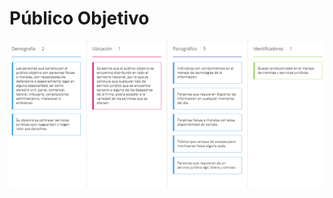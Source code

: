 # Público Objetivo

<div style="text-align:center">
    <img src="./imágenes/3.-Público objetivo.png"/>
</div>

